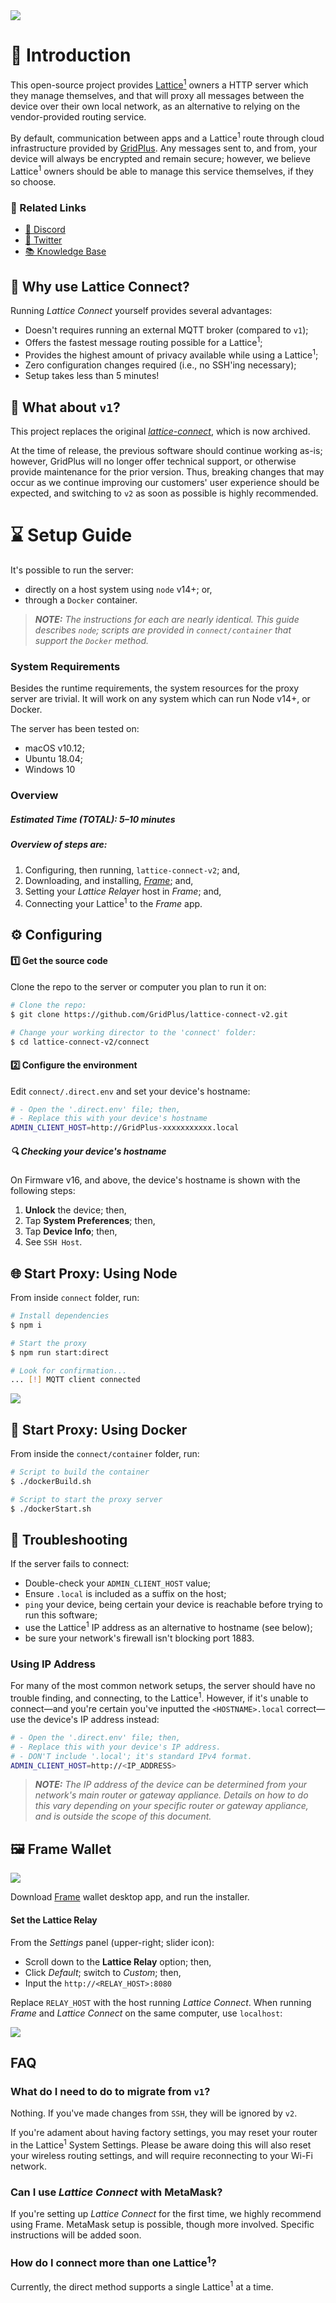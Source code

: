 <img src="assets/banner.png" />

# 👋 Introduction
This open-source project provides [Lattice<sup>1</sup>](https://gridplus.io/lattice) owners a HTTP server which they manage themselves, and that will proxy all messages between the device over their own local network, as an alternative to relying on the vendor-provided routing service. 

By default, communication between apps and a Lattice<sup>1</sup> route through cloud infrastructure provided by [GridPlus](https://gridplus.io). Any messages sent to, and from, your device will always be encrypted and remain secure; however, we believe Lattice<sup>1</sup> owners should be able to manage this service themselves, if they so choose.

### 🔗 Related Links
 - [📢 Discord](https://twitter.com/gridplus)
 - [🐤 Twitter](https://discord.gg/Bt5fVDTJb9)
 - [📚 Knowledge Base](https://docs.gridplus.io)
&nbsp;

## 🤔 Why use Lattice Connect?

Running _Lattice Connect_ yourself provides several advantages:

 - Doesn't requires running an external MQTT broker (compared to `v1`);
 - Offers the fastest message routing possible for a Lattice<sup>1</sup>;
 - Provides the highest amount of privacy available while using a Lattice<sup>1</sup>;
 - Zero configuration changes required (i.e., no SSH'ing necessary);
 - Setup takes less than 5 minutes!

## 🚨 What about `v1`?
This project replaces the original _[lattice-connect](https://github.com/GridPlus/lattice-connect)_, which is now archived. 

At the time of release, the previous software should continue working as-is; however, GridPlus will no longer offer technical support, or otherwise provide maintenance for the prior version. Thus, breaking changes that may occur as we continue improving our customers' user experience should be expected, and switching to `v2` as soon as possible is highly recommended.

# ⌛️ Setup Guide

It's possible to run the server:

 - directly on a host system using `node` v14+; or,
 - through a `Docker` container.

> _**NOTE:** The instructions for each are nearly identical. This guide describes `node`;
scripts are provided in `connect/container` that support the `Docker` method._

### System Requirements

Besides the runtime requirements, the system resources for the proxy server are trivial. It will work on any system which can run Node v14+, or Docker.

The server has been tested on:

 - macOS v10.12;
 - Ubuntu 18.04;
 - Windows 10

### Overview

##### Estimated Time (TOTAL): 5–10 minutes
##### Overview of steps are:

 1. Configuring, then running, `lattice-connect-v2`; and,
 2. Downloading, and installing, _[Frame](https://frame.sh)_; and,
 3. Setting your _Lattice Relayer_ host in _Frame_; and,
 4. Connecting your Lattice<sup>1</sup> to the _Frame_ app.

## ⚙️ Configuring

#### 1️⃣ Get the source code
Clone the repo to the server or computer you plan to run it on:

 ```sh
 # Clone the repo:
$ git clone https://github.com/GridPlus/lattice-connect-v2.git

# Change your working director to the 'connect' folder:
$ cd lattice-connect-v2/connect
```

#### 2️⃣ Configure the environment
Edit `connect/.direct.env` and set your device's hostname: 

```sh
# - Open the '.direct.env' file; then,
# - Replace this with your device's hostname 
ADMIN_CLIENT_HOST=http://GridPlus-xxxxxxxxxxx.local 
```
##### 🔍 Checking your device's hostname
On Firmware v16, and above, the device's hostname is shown with the following steps:

 1. **Unlock** the device; then,
 2. Tap **System Preferences**; then,
 3. Tap **Device Info**; then,
 4. See `SSH Host`.

## 🌐 Start Proxy: Using Node
From inside `connect` folder, run: 

```sh
# Install dependencies
$ npm i 

# Start the proxy
$ npm run start:direct

# Look for confirmation...
... [!] MQTT client connected
```

<img src="assets/start-direct.gif" />

## 🐳 Start Proxy: Using Docker
From inside the `connect/container` folder, run:

```sh
# Script to build the container
$ ./dockerBuild.sh

# Script to start the proxy server
$ ./dockerStart.sh
```

## 🔬 Troubleshooting 

If the server fails to connect:

 - Double-check your `ADMIN_CLIENT_HOST` value;
 - Ensure `.local` is included as a suffix on the host;
 - `ping` your device, being certain your device is reachable before trying to run this software;
 - use the Lattice<sup>1</sup> IP address as an alternative to hostname (see below);
 - be sure your network's firewall isn't blocking port 1883.
 
### Using IP Address
For many of the most common network setups, the server should have no trouble finding, and connecting, to the Lattice<sup>1</sup>. However, if it's unable to connect—and you're certain you've inputted the `<HOSTNAME>.local` correct—use the device's IP address instead:

```sh
# - Open the '.direct.env' file; then,
# - Replace this with your device's IP address.
# - DON'T include '.local'; it's standard IPv4 format.
ADMIN_CLIENT_HOST=http://<IP_ADDRESS>
```

> _**NOTE:** The IP address of the device can be determined from your network's main router or gateway appliance. Details on how to do this vary depending on your specific router or gateway appliance, and is outside the scope of this document._

## 🖼 Frame Wallet

<img src="assets/frame-install.png" />

 Download [Frame](https://frame.sh) wallet desktop app, and run the installer.

#### Set the Lattice Relay

From the _Settings_ panel (upper-right; slider icon):

 - Scroll down to the **Lattice Relay** option; then,
 - Click _Default_; switch to _Custom_; then,
 - Input the `http://<RELAY_HOST>:8080`

Replace `RELAY_HOST` with the host running _Lattice Connect_.
When running _Frame_ and _Lattice Connect_ on the same computer, use `localhost`:

<img src="assets/lattice-relay.png" />

## FAQ

### What do I need to do to migrate from `v1`?
Nothing. If you've made changes from `SSH`, they will be ignored by `v2`. 

If you're adament about having factory settings, you may reset your router in the Lattice<sup>1</sup> System Settings. Please be aware doing this will also reset your wireless routing settings, and will require reconnecting to your Wi-Fi network.

### Can I use _Lattice Connect_ with MetaMask?
If you're setting up _Lattice Connect_ for the first time, we highly recommend using Frame. MetaMask setup is possible, though more involved. Specific instructions will be added soon.

### How do I connect more than one Lattice<sup>1</sup>?
Currently, the direct method supports a single Lattice<sup>1</sup> at a time.
